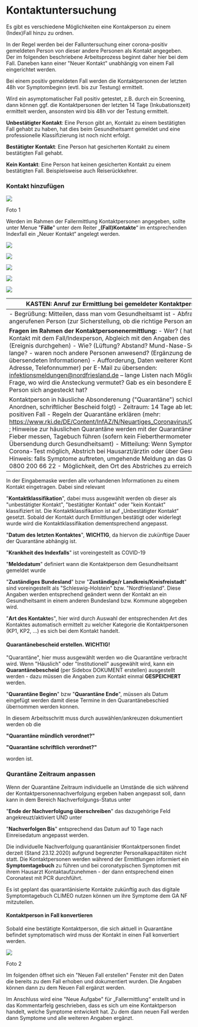# Kontaktuntersuchung

Es gibt es verschiedene Möglichkeiten eine Kontakperson zu einem (Index)Fall
hinzu zu ordnen.

In der Regel werden bei der Falluntersuchung einer corona-positiv gemeldeten
Person von dieser andere Personen als Kontakt angegeben. Der im folgenden
beschriebene Arbeitsprozess beginnt daher hier bei dem Fall. Daneben kann einer
"Neuer Kontakt" unabhängig von einem Fall eingerichtet werden.

Bei einem positiv gemeldeten Fall werden die Kontaktpersonen der letzten 48h vor
Symptombeginn (evtl. bis zur Testung) ermittelt.

Wird ein asymptomatischer Fall positiv getestet, z.B. durch ein Screening, dann
können ggf. die Kontaktpersonen der letzten 14 Tage (Inkubationszeit) ermittelt
werden, ansonsten wird bis 48h vor der Testung ermittelt.

**Unbestätigter Kontakt**: Eine Person gibt an, Kontakt zu einem bestätigten
Fall gehabt zu haben, hat dies beim Gesundheitsamt gemeldet und eine
professionelle Klassifizierung ist noch nicht erfolgt.

**Bestätigter Kontakt**: Eine Person hat gesicherten Kontakt zu einem
bestätigten Fall gehabt.

**Kein Kontakt**: Eine Person hat keinen gesicherten Kontakt zu einem
bestätigten Fall. Beispielsweise auch Reiserückkehrer.

### Kontakt hinzufügen

![](media/7f2475f7fcf6bf49b588704d80e5e1d2.png)

Foto 1

Werden im Rahmen der Fallermittlung Kontaktpersonen angegeben, sollte unter
Menue "**Fälle**" unter dem Reiter „**(Fall)Kontakte**“ im entsprechenden
Indexfall ein „Neuer Kontakt“ angelegt werden.

![](media/e3bbb84a10058db86e871a788c57a058.png)

![](media/610dac5fb1a46cfdb50cf9ec70f6eec0.png)

![](media/58ca3a5f69bba58296187175c92c16d2.png)

![](media/d6f05533a60128e3558ef6e4c092e43b.png)

![](media/dad7b055bccd81c84aa954385abd5e14.png)

| **KASTEN: Anruf zur Ermittlung bei gemeldeter Kontaktperson durchführen**                                                                                                                                                                                                                                                                                                                                                                                                                                                                                                                                                                                                                                                                                                                                                        |
|----------------------------------------------------------------------------------------------------------------------------------------------------------------------------------------------------------------------------------------------------------------------------------------------------------------------------------------------------------------------------------------------------------------------------------------------------------------------------------------------------------------------------------------------------------------------------------------------------------------------------------------------------------------------------------------------------------------------------------------------------------------------------------------------------------------------------------|
| \- Begrüßung: Mitteilen, dass man vom Gesundheitsamt ist - Abfrage Name der angerufenen Person (zur Sicherstellung, ob die richtige Person am Apparat ist)                                                                                                                                                                                                                                                                                                                                                                                                                                                                                                                                                                                                                                                                       |
| **Fragen im Rahmen der Kontaktpersonenermittlung:** - Wer? ( hatten Sie direkten Kontakt mit dem Fall/Indexperson, Abgleich mit den Angaben des (Index)Falles) - Wann? (Ereignis durchgehen) - Wie? (Lüftung? Abstand? Mund-Nase-Schutz/Maske?) - Wie lange? - waren noch andere Personen anwesend? (Ergänzung der vom Fall übersendeten Informationen) - Aufforderung, Daten weiterer Kontaktpersonen (Name, Adresse, Telefonnummer) per E-Mail zu übersenden: [infektionsmeldungen\@nordfriesland.de](mailto:corona-kpn@nordfriesland.de) – lange Listen nach Möglichkeit per Excel - Frage, wo wird die Ansteckung vermutet? Gab es ein besondere Ereignis an dem die Person sich angesteckt hat?                                                                                                                             |
| Kontaktperson in häusliche Absonderenung ("Quarantäne") schicken (mündlich Anordnen, schriftlicher Bescheid folgt) - Zeitraum: 14 Tage ab letztem Kontakt mit dem positiven Fall - Regeln der Quarantäne erklären (mehr: <https://www.rki.de/DE/Content/InfAZ/N/Neuartiges_Coronavirus/Quarantaene/Inhalt.html> ; Hinweise zur häuslichen Quarantäne werden mit der Quarantäneverfügung versandt) - Fieber messen, Tagebuch führen (sofern kein Fieberthermometer vorhanden: Angebot Übersendung durch Gesundheitsamt) - Mitteilung: Wenn Symptome auftreten, dann ist Corona-Test möglich, Abstrich bei Hausarzt/ärztin oder über Gesundheitsamt) - Hinweis: falls Symptome auftreten, umgehende Meldung an das Gesundheitsamt; Hotline 0800 200 66 22  - Möglichkeit, den Ort des Abstriches zu erreichen, klären (kein ÖPNV)  |

In der Eingabemaske werden alle vorhandenen Informationen zu einem Kontakt
eingetragen. Dabei sind relevant

"**Kontaktklassifikation**", dabei muss ausgewählt werden ob dieser als
"unbestätigter Kontakt", "bestätigter Kontakt" oder "kein Kontakt" klassifiziert
ist. Die Kontaktklassifikation ist auf „Unbestätigter Kontakt“ gesetzt. Sobald
der Kontakt durch Ermittlungen bestätigt oder widerlegt wurde wird die
Kontaktklassifikation dementsprechend angepasst.

"**Datum des letzten Kontaktes**", **WICHTIG**, da hiervon die zukünftige Dauer
der Quarantäne abhängig ist.

"**Krankheit des Indexfalls**" ist voreingestellt as COVID-19

"**Meldedatum**" definiert wann die Kontaktperson dem Gesundheitsamt gemeldet
wurde

"**Zuständiges Bundesland**" bzw "**Zuständige/r Landkreis/Kreisfreistadt**"
sind voreingestellt als "Schleswig-Holstein" bzw. "Nordfriesland". Diese Angaben
werden entsprechend geändert wenn der Kontakt an ein Gesundheitsamt in einem
anderen Bundesland bzw. Kommune abgegeben wird.

"**Art des Kontakte**s", hier wird durch Auswahl der entsprechenden Art des
Kontaktes automatisch ermittelt zu welcher Kategorie die Kontaktpersonen (KP1,
KP2, …) es sich bei dem Kontakt handelt.

#### Quarantänebescheid erstellen. WICHTIG!

"Quarantäne", hier muss ausgewählt werden wo die Quarantäne verbracht wird. Wenn
"Häuslich" oder "Institutionell" ausgewählt wird, kann ein
**Quarantänebescheid** (per Sidebox DOKUMENT erstellen) ausgestellt werden -
dazu müssen die Angaben zum Kontakt einmal **GESPEICHERT** werden.

"**Quarantäne Beginn**" bzw "**Quarantäne Ende**", müssen als Datum eingefügt
werden damit diese Termine in den Quarantänebeschied übernommen werden konnen.

In diesem Arbeitsschritt muss durch auswählen/ankreuzen dokumentiert werden ob
die

**"Quarantäne mündlich verordnet?"**

**"Quarantäne schriftlich verordnet?"**

worden ist.

### Qurantäne Zeitraum anpassen

Wenn der Quarantäne Zeitraum individuelle an Umstände die sich während der
Kontaktpersonennachverfolgung ergeben haben angepasst soll, dann kann in dem
Bereich Nachverfolgungs-Status unter

"**Ende der Nachverfolgung überschreiben**" das dazugehörige Feld
angekreuzt/aktiviert UND unter

"**Nachverfolgen Bis**" entsprechend das Datum auf 10 Tage nach Einreisedatum
angepasst werden.

Die individuelle Nachverfolgung quarantänisier tKontaktpersonen findet derzeit
(Stand 23.12.2020) aufgrund begrenzter Personalkapazitäten nicht statt. Die
Kontaktpersonen werden während der Ermittlungen informiert ein
**Symptomtagebuch** zu führen und bei coronatypischen Symptomen mit ihrem
Hausarzt Kontaktaufzunehmen - der dann entsprechend einen Coronatest mit PCR
durchführt.

Es ist geplant das quarantänisierte Kontakte zukünftig auch das digitale
Symptomtagebuch CLIMEO nutzen können um ihre Symptome dem GA NF mitzuteilen.

#### Kontaktperson in Fall konvertieren

Sobald eine bestätigte Kontaktperson, die sich aktuell in Quarantäne befindet
symptomatisch wird muss der Kontakt in einen Fall konvertiert werden.

![](media/4a2f538400c3453ea1590e02dd8ce24d.png)

Foto 2

Im folgenden öffnet sich ein "Neuen Fall erstellen" Fenster mit den Daten die
bereits zu dem Fall erhoben und dokumentiert wurden. Die Angaben können dann zu
dem Neuen Fall ergänzt werden.

Im Anschluss wird eine "Neue Aufgabe" für „Fallermittlung“ erstellt und in das
Kommentarfelg geschrieben, dass es sich um eine Kontaktperson handelt, welche
Symptome entwickelt hat. Zu dem dann neuen Fall werden dann Symptome und alle
weiteren Angaben ergänzt.
